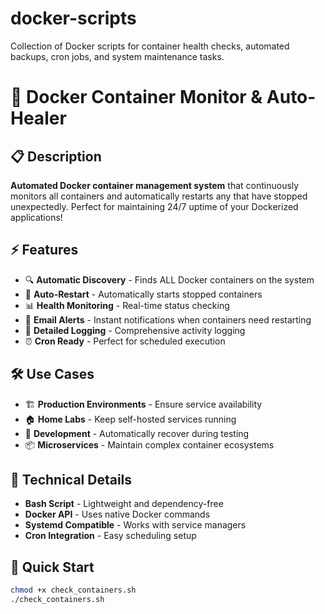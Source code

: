 # docker-scripts
Collection of Docker scripts for container health checks, automated backups, cron jobs, and system maintenance tasks.

# 🐳 Docker Container Monitor & Auto-Healer

## 📋 Description
**Automated Docker container management system** that continuously monitors all containers and automatically restarts any that have stopped unexpectedly. Perfect for maintaining 24/7 uptime of your Dockerized applications!

## ⚡ Features
- 🔍 **Automatic Discovery** - Finds ALL Docker containers on the system
- 🚀 **Auto-Restart** - Automatically starts stopped containers
- 📊 **Health Monitoring** - Real-time status checking
- 📧 **Email Alerts** - Instant notifications when containers need restarting
- 📝 **Detailed Logging** - Comprehensive activity logging
- ⏰ **Cron Ready** - Perfect for scheduled execution

## 🛠️ Use Cases
- 🏗️ **Production Environments** - Ensure service availability
- 🏠 **Home Labs** - Keep self-hosted services running
- 🧪 **Development** - Automatically recover during testing
- 📦 **Microservices** - Maintain complex container ecosystems

## 🔧 Technical Details
- **Bash Script** - Lightweight and dependency-free
- **Docker API** - Uses native Docker commands
- **Systemd Compatible** - Works with service managers
- **Cron Integration** - Easy scheduling setup

## 🚀 Quick Start
```bash
chmod +x check_containers.sh
./check_containers.sh
